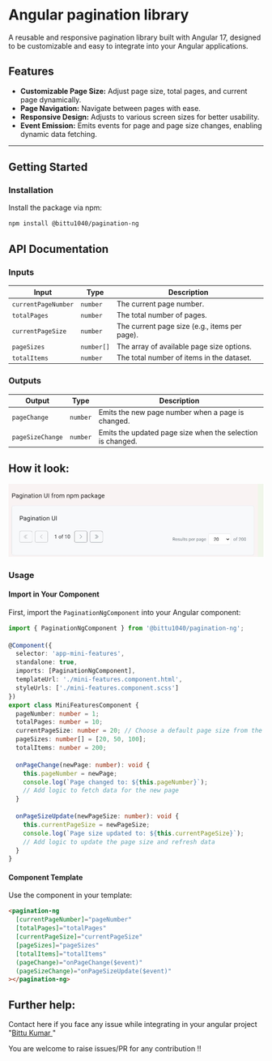 # Angular pagination library

A reusable and responsive pagination library built with Angular 17, designed to be customizable and easy to integrate into your Angular applications. 

## Features

- **Customizable Page Size:** Adjust page size, total pages, and current page dynamically.
- **Page Navigation:**  Navigate between pages with ease.
- **Responsive Design:**  Adjusts to various screen sizes for better usability.
- **Event Emission:**  Emits events for page and page size changes, enabling dynamic data fetching.
---

## Getting Started

### Installation

Install the package via npm:

```bash
npm install @bittu1040/pagination-ng
```

## API Documentation

### Inputs

| Input                | Type       | Description                                              |
|----------------------|------------|----------------------------------------------------------|
| `currentPageNumber`  | `number`   | The current page number.                                 |
| `totalPages`         | `number`   | The total number of pages.                               |
| `currentPageSize`    | `number`   | The current page size (e.g., items per page).            |
| `pageSizes`          | `number[]` | The array of available page size options.                |
| `totalItems`         | `number`   | The total number of items in the dataset.                |

### Outputs

| Output               | Type       | Description                                              |
|----------------------|------------|----------------------------------------------------------|
| `pageChange`         | `number`   | Emits the new page number when a page is changed.        |
| `pageSizeChange`     | `number`   | Emits the updated page size when the selection is changed. |

## How it look: 
![Pagination Demo](https://github.com/bittu1040/pagination-ui-library/blob/master/projects/pagination-ng/src/assets/pagination%20screen%20shot.jpg)


### Usage

#### Import in Your Component

First, import the `PaginationNgComponent` into your Angular component:

```typescript
import { PaginationNgComponent } from '@bittu1040/pagination-ng';

@Component({
  selector: 'app-mini-features',
  standalone: true,
  imports: [PaginationNgComponent],
  templateUrl: './mini-features.component.html',
  styleUrls: ['./mini-features.component.scss']
})
export class MiniFeaturesComponent {
  pageNumber: number = 1;
  totalPages: number = 10;
  currentPageSize: number = 20; // Choose a default page size from the pageSizes array
  pageSizes: number[] = [20, 50, 100];
  totalItems: number = 200;

  onPageChange(newPage: number): void {
    this.pageNumber = newPage;
    console.log(`Page changed to: ${this.pageNumber}`);
    // Add logic to fetch data for the new page
  }

  onPageSizeUpdate(newPageSize: number): void {
    this.currentPageSize = newPageSize;
    console.log(`Page size updated to: ${this.currentPageSize}`);
    // Add logic to update the page size and refresh data
  }
}
```

#### Component Template

Use the component in your template:

```html
<pagination-ng 
  [currentPageNumber]="pageNumber"
  [totalPages]="totalPages"
  [currentPageSize]="currentPageSize"
  [pageSizes]="pageSizes"
  [totalItems]="totalItems"
  (pageChange)="onPageChange($event)"
  (pageSizeChange)="onPageSizeUpdate($event)"
></pagination-ng>
```

## Further help:
Contact here if you face any issue while integrating in your angular project
"[Bittu Kumar ](https://www.linkedin.com/in/bittukumar-web/)"

You are welcome to raise issues/PR for any contribution !! 
